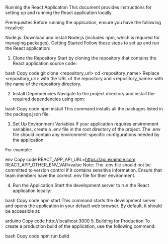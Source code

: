 Running the React Application
This document provides instructions for setting up and running the React application locally.

Prerequisites
Before running the application, ensure you have the following installed:

Node.js: Download and install Node.js (includes npm, which is required for managing packages).
Getting Started
Follow these steps to set up and run the React application:

1. Clone the Repository
Start by cloning the repository that contains the React application source code:

bash
Copy code
git clone <repository_url>
cd <repository_name>
Replace <repository_url> with the URL of the repository and <repository_name> with the name of the repository directory.

2. Install Dependencies
Navigate to the project directory and install the required dependencies using npm:

bash
Copy code
npm install
This command installs all the packages listed in the package.json file.

3. Set Up Environment Variables
If your application requires environment variables, create a .env file in the root directory of the project. The .env file should contain any environment-specific configurations needed by the application.

For example:

env
Copy code
REACT_APP_API_URL=https://api.example.com
REACT_APP_OTHER_ENV_VAR=value
Note: The .env file should not be committed to version control if it contains sensitive information. Ensure that team members have the correct .env file for their environment.

4. Run the Application
Start the development server to run the React application locally:

bash
Copy code
npm start
This command starts the development server and opens the application in your default web browser. By default, it should be accessible at:

arduino
Copy code
http://localhost:3000
5. Building for Production
To create a production build of the application, use the following command:

bash
Copy code
npm run build
